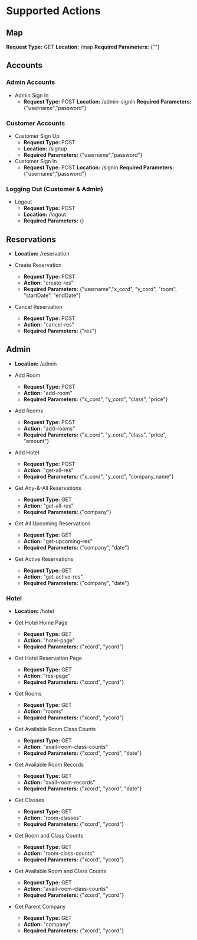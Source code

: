 # Supported Actions

## Map
  
  **Request Type:** GET
  **Location:** /map
  **Required Parameters:**  {""}

## Accounts

### Admin Accounts

* Admin Sign In
  * **Request Type:** POST
  **Location:** /admin-signin
  **Required Parameters:**  {"username","password"}

### Customer Accounts

* Customer Sign Up
  * **Request Type:** POST
  * **Location:** /signup
  * **Required Parameters:**  {"username","password"}
* Customer Sign In
  * **Request Type:** POST
  **Location:** /signin
  **Required Parameters:**  {"username","password"}

### Logging Out (Customer & Admin)

* Logout
  * **Request Type:** POST
  * **Location:** /logout
  * **Required Parameters:**  {}

## Reservations

* **Location:** /reservation

* Create Reservation
  * **Request Type:** POST
  * **Action:** "create-res"
  * **Required Parameters:**  {"username","x_cord", "y_cord", "room", "startDate", "endDate"}

* Cancel Reservation
  * **Request Type:** POST
  * **Action:** "cancel-res"
  * **Required Parameters:**  {"res"}

## Admin

* **Location:** /admin
  
* Add Room
  * **Request Type:** POST
  * **Action:** "add-room"
  * **Required Parameters:**  {"x_cord", "y_cord", "class", "price"}

* Add Rooms
  * **Request Type:** POST
  * **Action:** "add-rooms"
  * **Required Parameters:**  {"x_cord", "y_cord", "class", "price", "amount"}

* Add Hotel
  * **Request Type:** POST
  * **Action:** "get-all-res"
  * **Required Parameters:**  {"x_cord", "y_cord", "company_name"}

* Get Any-&-All Reservations
  * **Request Type:** GET
  * **Action:** "get-all-res"
  * **Required Parameters:**  {"company"}

* Get All Upcoming Reservations
  * **Request Type:** GET
  * **Action:** "get-upcoming-res"
  * **Required Parameters:**  {"company", "date"}  

* Get Active Reservations
  * **Request Type:** GET
  * **Action:** "get-active-res"
  * **Required Parameters:**  {"company", "date"}  

### Hotel

* **Location:** /hotel

* Get Hotel Home Page
  * **Request Type:** GET
  * **Action:** "hotel-page"
  * **Required Parameters:**  {"xcord", "ycord"}

* Get Hotel Reservation Page
  * **Request Type:** GET
  * **Action:** "res-page"
  * **Required Parameters:**  {"xcord", "ycord"}

* Get Rooms
  * **Request Type:** GET
  * **Action:** "rooms"
  * **Required Parameters:**  {"xcord", "ycord"}

* Get Available Room Class Counts
  * **Request Type:** GET
  * **Action:** "avail-room-class-counts"
  * **Required Parameters:**  {"xcord", "ycord", "date"}

* Get Available Room Records
  * **Request Type:** GET
  * **Action:** "avail-room-records"
  * **Required Parameters:**  {"xcord", "ycord", "date"}

* Get Classes
  * **Request Type:** GET
  * **Action:** "room-classes"
  * **Required Parameters:**  {"xcord", "ycord"}

* Get Room and Class Counts
  * **Request Type:** GET
  * **Action:** "room-class-counts"
  * **Required Parameters:**  {"xcord", "ycord"}

* Get Available Room and Class Counts
  * **Request Type:** GET
  * **Action:** "avail-room-class-counts"
  * **Required Parameters:**  {"xcord", "ycord"}

* Get Parent Company
  * **Request Type:** GET
  * **Action:** "company"
  * **Required Parameters:**  {"xcord", "ycord"}

